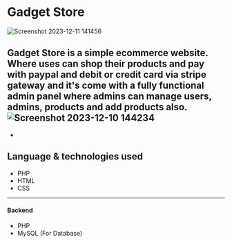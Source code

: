 # **Gadget Store**


![Screenshot 2023-12-11 141456](https://github.com/AbrarAmiya/online_book_store/assets/115402065/e2ee4d8c-0601-4673-9140-0620ff8742d9)

Gadget Store is a simple ecommerce website. Where uses can shop their products and pay with paypal and debit or credit card via stripe gateway and it's come with a fully functional admin panel where admins can manage users, admins, products and add products also.
<br />
![Screenshot 2023-12-10 144234](https://github.com/AbrarAmiya/online_book_store/assets/115402065/7402b9a2-49e9-4a5b-9b85-6a2944c25db0)
--
-

## **Language & technologies used**
* PHP
* HTML
* CSS
---

#### Backend
* PHP
* MySQL (For Database)
